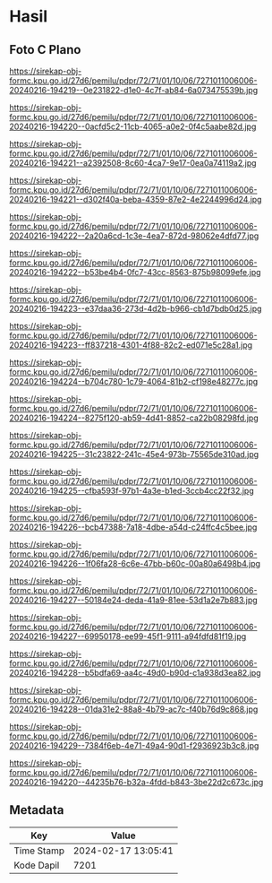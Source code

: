# Hasil

## Foto C Plano

https://sirekap-obj-formc.kpu.go.id/27d6/pemilu/pdpr/72/71/01/10/06/7271011006006-20240216-194219--0e231822-d1e0-4c7f-ab84-6a073475539b.jpg

https://sirekap-obj-formc.kpu.go.id/27d6/pemilu/pdpr/72/71/01/10/06/7271011006006-20240216-194220--0acfd5c2-11cb-4065-a0e2-0f4c5aabe82d.jpg

https://sirekap-obj-formc.kpu.go.id/27d6/pemilu/pdpr/72/71/01/10/06/7271011006006-20240216-194221--a2392508-8c60-4ca7-9e17-0ea0a74119a2.jpg

https://sirekap-obj-formc.kpu.go.id/27d6/pemilu/pdpr/72/71/01/10/06/7271011006006-20240216-194221--d302f40a-beba-4359-87e2-4e2244996d24.jpg

https://sirekap-obj-formc.kpu.go.id/27d6/pemilu/pdpr/72/71/01/10/06/7271011006006-20240216-194222--2a20a6cd-1c3e-4ea7-872d-98062e4dfd77.jpg

https://sirekap-obj-formc.kpu.go.id/27d6/pemilu/pdpr/72/71/01/10/06/7271011006006-20240216-194222--b53be4b4-0fc7-43cc-8563-875b98099efe.jpg

https://sirekap-obj-formc.kpu.go.id/27d6/pemilu/pdpr/72/71/01/10/06/7271011006006-20240216-194223--e37daa36-273d-4d2b-b966-cb1d7bdb0d25.jpg

https://sirekap-obj-formc.kpu.go.id/27d6/pemilu/pdpr/72/71/01/10/06/7271011006006-20240216-194223--ff837218-4301-4f88-82c2-ed071e5c28a1.jpg

https://sirekap-obj-formc.kpu.go.id/27d6/pemilu/pdpr/72/71/01/10/06/7271011006006-20240216-194224--b704c780-1c79-4064-81b2-cf198e48277c.jpg

https://sirekap-obj-formc.kpu.go.id/27d6/pemilu/pdpr/72/71/01/10/06/7271011006006-20240216-194224--8275f120-ab59-4d41-8852-ca22b08298fd.jpg

https://sirekap-obj-formc.kpu.go.id/27d6/pemilu/pdpr/72/71/01/10/06/7271011006006-20240216-194225--31c23822-241c-45e4-973b-75565de310ad.jpg

https://sirekap-obj-formc.kpu.go.id/27d6/pemilu/pdpr/72/71/01/10/06/7271011006006-20240216-194225--cfba593f-97b1-4a3e-b1ed-3ccb4cc22f32.jpg

https://sirekap-obj-formc.kpu.go.id/27d6/pemilu/pdpr/72/71/01/10/06/7271011006006-20240216-194226--bcb47388-7a18-4dbe-a54d-c24ffc4c5bee.jpg

https://sirekap-obj-formc.kpu.go.id/27d6/pemilu/pdpr/72/71/01/10/06/7271011006006-20240216-194226--1f06fa28-6c6e-47bb-b60c-00a80a6498b4.jpg

https://sirekap-obj-formc.kpu.go.id/27d6/pemilu/pdpr/72/71/01/10/06/7271011006006-20240216-194227--50184e24-deda-41a9-81ee-53d1a2e7b883.jpg

https://sirekap-obj-formc.kpu.go.id/27d6/pemilu/pdpr/72/71/01/10/06/7271011006006-20240216-194227--69950178-ee99-45f1-9111-a94fdfd81f19.jpg

https://sirekap-obj-formc.kpu.go.id/27d6/pemilu/pdpr/72/71/01/10/06/7271011006006-20240216-194228--b5bdfa69-aa4c-49d0-b90d-c1a938d3ea82.jpg

https://sirekap-obj-formc.kpu.go.id/27d6/pemilu/pdpr/72/71/01/10/06/7271011006006-20240216-194228--01da31e2-88a8-4b79-ac7c-f40b76d9c868.jpg

https://sirekap-obj-formc.kpu.go.id/27d6/pemilu/pdpr/72/71/01/10/06/7271011006006-20240216-194229--7384f6eb-4e71-49a4-90d1-f2936923b3c8.jpg

https://sirekap-obj-formc.kpu.go.id/27d6/pemilu/pdpr/72/71/01/10/06/7271011006006-20240216-194220--44235b76-b32a-4fdd-b843-3be22d2c673c.jpg


## Metadata

| Key        | Value               |
| ---------- | ------------------- |
| Time Stamp | 2024-02-17 13:05:41 |
| Kode Dapil | 7201                |



